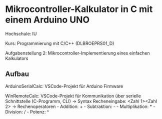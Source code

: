 # Mikrocontroller-Kalkulator in C mit einem Arduino UNO

Hochschule: IU

Kurs: Programmierung mit C/C++ (DLBROEPRS01_D)

Aufgabenstellung 2: Mikrocontroller-Implementierung eines einfachen Kalkulators

## Aufbau
ArduinoSerialCalc: VSCode-Projekt für Arduino Firmware

WinRemoteCalc: VSCode-Projekt für Kommunikation über serielle Schnittstelle (C-Programm, CLI)
-> Syntax Recheneingabe: <Zahl 1><Rechenoperator><Zahl 2>
-> Rechenoperatoren
    - Addition: +
    - Subtraktion: -
    - Multiplikation: *
    - Division: /
    - Potenz: ^
